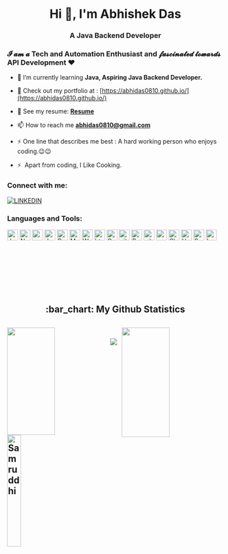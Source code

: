 <h1 align="center">Hi 👋, I'm Abhishek Das</h1>
<h3 align="center">A Java Backend Developer</h3>

### 𝓘 𝓪𝓶 𝓪  Tech and Automation Enthusiast and 𝓯𝓪𝓼𝓬𝓲𝓷𝓪𝓽𝓮𝓭  𝓽𝓸𝔀𝓪𝓻𝓭𝓼  API Development ❤️

- 🌱 I’m currently learning **Java, Aspiring Java Backend Developer.**

- 🔭 Check out my portfolio at : [https://abhidas0810.github.io/](https://abhidas0810.github.io/)

- 💼 See my resume: **[Resume](https://drive.google.com/file/d/1teAfOMr2OdlxPAh7p14AtAJyufAVmaXv/view?usp=sharing)**

- 📫 How to reach me **abhidas0810@gmail.com**

- ⚡ One line that describes me best : A hard working person who enjoys coding.😉😉

- ⚡  Apart from coding, I Like Cooking.

<h3 align="left">Connect with me:</h3>
<p align="left">
  <a href="https://www.linkedin.com/in/abhidas0810?lipi=urn%3Ali%3Apage%3Ad_flagship3_profile_view_base_contact_details%3BTAWVpdLASqGSqVO3Fd0Hzw%3D%3D">
        <img align="center" src="https://img.shields.io/badge/LinkedIn-0077B5?style=for-the-badge&logo=linkedin&logoColor=white" alt="LINKEDIN" />
    </a>
</p>

<h3 align="left">Languages and Tools:</h3>
<p align="left"> <img alt="Javascript" src="https://img.shields.io/badge/JavaScript-323330?style=for-the-badge&logo=javascript&logoColor=F7DF1E"  height="25px"/>

<img alt="Nodejs" src="https://img.shields.io/badge/Node.js-339933?style=for-the-badge&logo=nodedotjs&logoColor=white"  height="25px"/>
<img alt="npm" src="https://img.shields.io/badge/NPM-323330.svg?style=for-the-badge&logo=npm&logoColor=white" height="25px"/>


<img alt="Java" src="https://img.shields.io/badge/JAVA-F7B93E?style=for-the-badge&logo=java&logoColor=white" height="25px"/>
<img alt="Bootstrap" src="https://img.shields.io/badge/Bootstrap-563D7C?style=for-the-badge&logo=bootstrap&logoColor=white" height="25px"/>
<img alt="Material UI" src="https://img.shields.io/badge/Material--UI-0081CB?style=for-the-badge&logo=material-ui&logoColor=white" height="25px"/>

<img alt="Web API FastAPI" src="https://img.shields.io/badge/fastapi-109989?style=for-the-badge&logo=FASTAPI&logoColor=white" height="25px"/>


<img alt="html5" src="https://img.shields.io/badge/HTML5-E34F26?style=for-the-badge&logo=html5&logoColor=white" height="25px"/>
<img alt="Css3" src="https://img.shields.io/badge/CSS3-1572B6?style=for-the-badge&logo=css3&logoColor=white" height="25px"/>
<img alt="git" src="https://img.shields.io/badge/-Git-F05032?style=flat-square&logo=git&logoColor=white" height="25px"/>

<img alt="Prettier" src="https://img.shields.io/badge/-Prettier-F7B93E?style=flat-square&logo=prettier&logoColor=white" height="25px"/>
<img alt="github actions" src="https://img.shields.io/badge/-Github_Actions-2088FF?style=flat-square&logo=github-actions&logoColor=white" height="25px"/>
<img alt="postman" src="https://img.shields.io/badge/Postman-FF6C37?style=for-the-badge&logo=Postman&logoColor=white" height="25px"/>
<img alt="Sb" src="https://img.shields.io/badge/Spring Boot-339933?style=for-the-badge&logo=Springboot&logoColor=white" height="25px"/>
<img alt="Hybernate" src="https://img.shields.io/badge/Hybernate-323330?style=for-the-badge&logo=Hybernate&logoColor=F7DF1E"  height="25px"/>
<img alt="Swagger" src="https://img.shields.io/badge/Swagger-339933?style=for-the-badge&logo=Swagger&logoColor=white" height="25px"/>
<img alt="Lombok" src="https://img.shields.io/badge/-Lombok-F05032?style=flat-square&logo=Lombok&logoColor=white" height="25px"/> </p>

<br />
<br />
<br />
<br />
<br><br>
<h2 align="center">:bar_chart: My Github Statistics<h2>
<div>
  <img align="left" src="https://github-readme-streak-stats.herokuapp.com/?user=abhidas0810&theme=radical" height="250px" width="47%" />
  <img align="right" src="https://github-readme-stats.vercel.app/api?username=abhidas0810&show_icons=true&theme=radical" height="255px" width="47%"/>
<div>
  </br>
<div>
  <img align="left" src="https://github-readme-stats.vercel.app/api/top-langs/?username=abhidas0810&theme=radical&langs_count=8" alt="Samruddhi" height="260px" width="25%" />
<div>
 <img  src="https://raw.githubusercontent.com/Trilokia/Trilokia/379277808c61ef204768a61bbc5d25bc7798ccf1/bottom_header.svg" />

  
  
